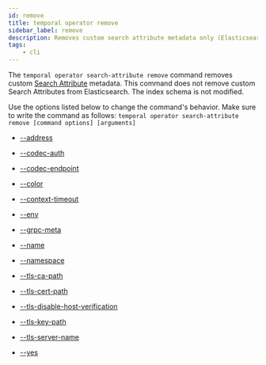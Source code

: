 ```yaml
---
id: remove
title: temporal operator remove
sidebar_label: remove
description: Removes custom search attribute metadata only (Elasticsearch index schema is not modified).
tags:
	- cli
---
```


The `temporal operator search-attribute remove` command removes custom [Search Attribute](/concepts/what-is-a-search-attribute) metadata.
This command does not remove custom Search Attributes from Elasticsearch.
The index schema is not modified.

Use the options listed below to change the command's behavior.
Make sure to write the command as follows:
`temporal operator search-attribute remove [command options] [arguments]`

- [--address](/cli/cmd-options/address)

- [--codec-auth](/cli/cmd-options/codec-auth)

- [--codec-endpoint](/cli/cmd-options/codec-endpoint)

- [--color](/cli/cmd-options/color)

- [--context-timeout](/cli/cmd-options/context-timeout)

- [--env](/cli/cmd-options/env)

- [--grpc-meta](/cli/cmd-options/grpc-meta)

- [--name](/cli/cmd-options/name)

- [--namespace](/cli/cmd-options/namespace)

- [--tls-ca-path](/cli/cmd-options/tls-ca-path)

- [--tls-cert-path](/cli/cmd-options/tls-cert-path)

- [--tls-disable-host-verification](/cli/cmd-options/tls-disable-host-verification)

- [--tls-key-path](/cli/cmd-options/tls-key-path)

- [--tls-server-name](/cli/cmd-options/tls-server-name)

- [--yes](/cli/cmd-options/yes)
